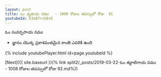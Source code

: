 ```yaml
---
layout: post
title: ఓం వృషాయ నమః   - 1008 రోజుల తపస్సులో రోజు  91
youtubeId: b3oB7rch8rE
---
```

 
 
 ఓం సువర్చసాయ నమః  
 
 -  జ్ఞానం యొక్క ప్రకాశవంతమైన కాంతి ఎవరికి ఉంది 
 
  
 
  
 
 
 
 
 
 


{% include youtubePlayer.html id=page.youtubeId %}
 
[Next]({{ site.baseurl }}{% link  split2/_posts/2019-03-22-ఓం శబ్దాటిగాయ నమః    - 1008 రోజుల తపస్సులో రోజు  92.md%})
 
